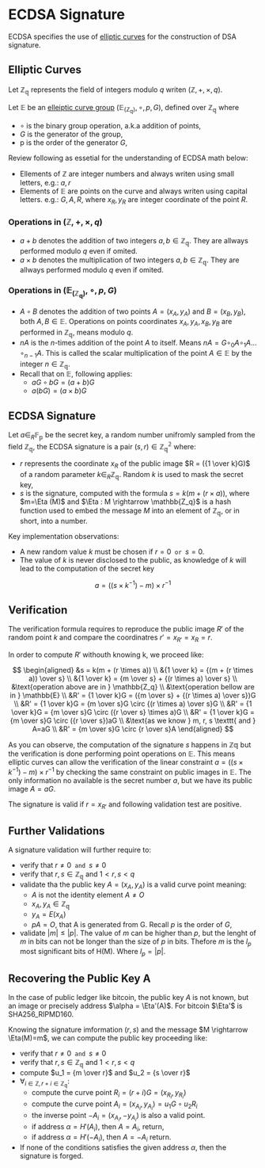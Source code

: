 # ECDSA Signature
ECDSA specifies the use of [elliptic curves](./ecgroups.md) for the construction of DSA signature. 
## Elliptic Curves

Let $\mathbb{Z_q}$ represents the field of integers modulo $q$ writen $(\mathbb{Z}, +, \times, q)$.

Let $\mathbb{E}$ be an [elleiptic curve group](./ecgroups.md) $(\mathbb{E}_{(\mathbb{Z_q})}, \circ, p, G)$, defined over $\mathbb{Z_q}$ where
- $\circ$ is the binary group operation, a.k.a addition of points,
- $G$ is the generator of the group,
- p is the order of the generator $G$,

Review following as essetial for the understanding of ECDSA math below:
- Ellements of $\mathbb{Z}$ are integer numbers and always writen using small letters, e.g.: $a, r$
- Elements of $\mathbb{E}$ are points on the curve and always writen using capital letters. e.g.: $G, A, R$, where $x_R, y_R$ are integer coordinate of the point $R$.

### Operations in $(\mathbb{Z}, +, \times, q)$
- $a + b$ denotes the addition of two integers $a, b \in \mathbb{Z_q}$. They are allways performed modulo $q$ even if omited.
- $a \times b$ denotes the multiplication of two integers $a, b \in \mathbb{Z_q}$. They are allways performed modulo $q$ even if omited.

### Operations in $(\mathbb{E}_{(\mathbb{Z_q})}, \circ, p, G)$
- $A \circ B$ denotes the addition of two points $A=(x_A, y_A) \text{ and } B=(x_B, y_B)$, both $A, B \in \mathbb{E}$. Operations on points coordinates $x_A, y_A, x_B, y_B$ are performed in $\mathbb{Z_q}$, means modulo $q$.
- $nA$ is the $n$-times addition of the point $A$ to itself. Means $nA=G \circ_0 A \circ_1 A \dots \circ_{n-1} A$. This is called the scalar multiplication of the point $A \in \mathbb{E}$ by the integer $n \in \mathbb{Z_q}$.
- Recall that on $\mathbb{E}$, following applies:
  - $aG \circ bG = (a + b)G$
  - $a (bG) = (a \times b)G$

## ECDSA Signature
Let $a \in_R \mathbb{F_p}$ be the secret key, a random number unifromly sampled from the field $\mathbb{Z_q}$, the ECDSA signature is a pair $(s,r) \in \mathbb{Z^2_q}$ where:
- $r$ represents the coordinate $x_R$ of the public image $R = ({1 \over k}G)$ of a random parameter $k \in_R \mathbb{Z_q}$. Random $k$ is used to mask the secret key,
- $s$ is the signature, computed with the formula $s = k(m+ (r \times a))$, where $m=\Eta (M)$ and $\Eta : M \rightarrow \mathbb{Z_q}$ is a hash function used to embed the message $M$ into an element of $\mathbb{Z_q}$, or in short, into a number.

Key implementation observations:
- A new random value $k$ must be chosen if $r=0 \texttt{ or }s = 0$.
- The value of $k$ is never disclosed to the public, as knowledge of $k$ will lead to the computation of the secret key 

$$a = ((s \times k^{-1}) - m) \times r^{-1}$$

## Verification
The verification formula requires to reproduce the public image $R'$ of the random point $k$ and compare the coordinatres $r'=x_{R'}=x_R=r$.

In order to compute $R'$ withouth knowing k, we proceed like:

$$
\begin{aligned}
&s = k(m + (r \times a))
\\
&{1 \over k} = {(m + (r \times a)) \over s}
\\
&{1 \over k} = {m \over s} + {(r \times a) \over s}
\\
&\text{operation above are in } \mathbb{Z_q}
\\
&\text{operation bellow are in } \mathbb{E}
\\
&R' = {1 \over k}G = ({m \over s} + {(r \times a) \over s})G
\\
&R' = {1 \over k}G = {m \over s}G \circ {(r \times a) \over s}G
\\
&R' = {1 \over k}G = {m \over s}G \circ ({r \over s}  \times a)G
\\
&R' = {1 \over k}G = {m \over s}G \circ ({r \over s})aG 
\\
&\text{as we know } m, r, s \texttt{ and } A=aG
\\
&R' = {m \over s}G \circ {r \over s}A
\end{aligned}
$$

As you can observe, the computation of the signature $s$ happens in $\mathbb{Zq}$ but the verification is done performing point operations on $\mathbb{E}$. This means elliptic curves can allow the verification of the linear constraint $a = ((s \times k^{-1}) - m) \times r^{-1}$ by checking the same constraint on public images in $\mathbb{E}$. The only information no available is the secret number $a$, but we have its public image $A=aG$.

The signature is valid if $r = x_{R'}$ and following validation test are positive.

## Further Validations
A signature validation will further require to:
- verify that $r \ne 0 \texttt{ and } s \ne 0$
- verify that $r,s \in \mathbb{Z_q}$ and $1 \lt r,s \lt q$
- validate tha the public key $A = (x_A, y_A)$ is a valid curve point meaning:
  - $A$ is not the identity element $A \ne O$
  - $x_A, y_A \in \mathbb{Z_q}$
  - $y_A = E(x_A)$
  - $pA = O$, that A is generated from G. Recall $p$ is the order of $G$,
- validate $|m| \le |p|$. The value of $m$ can be higher than $p$, but the lenght of $m$ in bits can not be longer than the size of $p$ in bits. Thefore $m$ is the $l_p$ most significant bits of H(M). Where $l_p = |p|$.

## Recovering the Public Key A
In the case of public ledger like bitcoin, the public key $A$ is not known, but an image or precisely address $\alpha = \Eta'(A)$. For bitcoin $\Eta'$ is SHA256_RIPMD160.

Knowing the signature imformation $(r, s)$ and the message $M \rightarrow \Eta(M)=m$, we can compute the public key proceeding like:
- verify that $r \ne 0 \texttt{ and } s \ne 0$
- verify that $r,s \in \mathbb{Z_q}$ and $1 \lt r,s \lt q$
- compute $u_1 = {m \over r}$ and $u_2 = {s \over r}$
- $\forall_{i\in \mathbb{Z}, r+i \in \mathbb{Z_q}}$:
  - compute the curve point $R_i = (r+i)G = (x_{R_i}, y_{R_i})$
  - compute the curve point $A_i = (x_{A_i}, y_{A_i})= u_1G \circ u_2R_i$
  - the inverse point $-A_i = (x_{A_i}, -y_{A_i})$ is also a valid point.
  - if address $\alpha = H'(A_i)$, then $A = A_i$, return,
  - if address $\alpha = H'(-A_i)$, then $A = -A_i$ return.
- If none of the conditions satisfies the given address $\alpha$, then the signature is forged.
